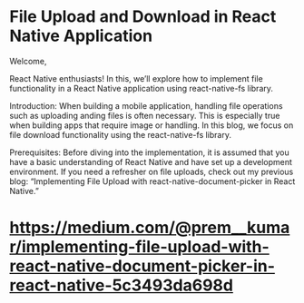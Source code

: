 # File Upload and Download in React Native Application

Welcome,

React Native enthusiasts! In this, we’ll explore how to implement file functionality in a React Native application using react-native-fs library.

Introduction: When building a mobile application, handling file operations such as uploading anding files is often necessary. This is especially true when building apps that require image or handling. In this blog, we focus on file download functionality using the react-native-fs library.

Prerequisites: Before diving into the implementation, it is assumed that you have a basic understanding of React Native and have set up a development environment. If you need a refresher on file uploads, check out my previous blog: “Implementing File Upload with react-native-document-picker in React Native.”
# https://medium.com/@prem__kumar/implementing-file-upload-with-react-native-document-picker-in-react-native-5c3493da698d
